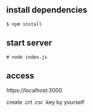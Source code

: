 ## install dependencies

    $ npm install

## start server

    # node index.js

## access

https://localhost:3000


create .crt .csr .key by yourself